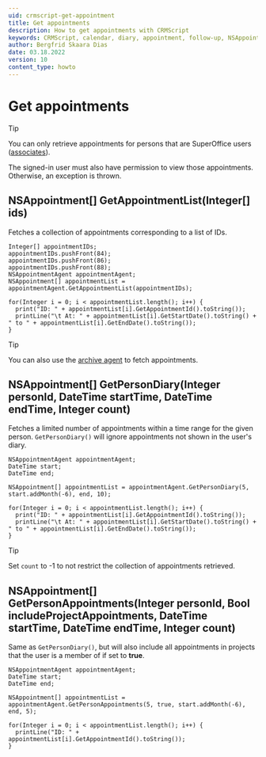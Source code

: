 ```yaml
---
uid: crmscript-get-appointment
title: Get appointments
description: How to get appointments with CRMScript
keywords: CRMScript, calendar, diary, appointment, follow-up, NSAppointment
author: Bergfrid Skaara Dias
date: 03.18.2022
version: 10
content_type: howto
---
```


# Get appointments

> [!TIP]
> You can only retrieve appointments for persons that are SuperOffice users ([associates][1]).
>
> The signed-in user must also have permission to view those appointments. Otherwise, an exception is thrown.

## NSAppointment[] GetAppointmentList(Integer[] ids)

Fetches a collection of appointments corresponding to a list of IDs.

```crmscript!
Integer[] appointmentIDs;
appointmentIDs.pushFront(84);
appointmentIDs.pushFront(86);
appointmentIDs.pushFront(88);
NSAppointmentAgent appointmentAgent;
NSAppointment[] appointmentList = appointmentAgent.GetAppointmentList(appointmentIDs);

for(Integer i = 0; i < appointmentList.length(); i++) {
  print("ID: " + appointmentList[i].GetAppointmentId().toString());
  printLine("\t At: " + appointmentList[i].GetStartDate().toString() + " to " + appointmentList[i].GetEndDate().toString());
}
```

> [!TIP]
> You can also use the [archive agent][2] to fetch appointments.

<!-- markdownlint-disable-next-line MD013 -->
## NSAppointment[] GetPersonDiary(Integer personId, DateTime startTime, DateTime endTime, Integer count)

Fetches a limited number of appointments within a time range for the given person. `GetPersonDiary()` will ignore appointments not shown in the user's diary.

```crmscript!
NSAppointmentAgent appointmentAgent;
DateTime start;
DateTime end;

NSAppointment[] appointmentList = appointmentAgent.GetPersonDiary(5, start.addMonth(-6), end, 10);

for(Integer i = 0; i < appointmentList.length(); i++) {
  print("ID: " + appointmentList[i].GetAppointmentId().toString());
  printLine("\t At: " + appointmentList[i].GetStartDate().toString() + " to " + appointmentList[i].GetEndDate().toString());
}
```

> [!TIP]
> Set `count` to -1 to not restrict the collection of appointments retrieved.

<!-- markdownlint-disable-next-line MD013 -->
## NSAppointment[] GetPersonAppointments(Integer personId, Bool includeProjectAppointments, DateTime startTime, DateTime endTime, Integer count)

Same as `GetPersonDiary()`, but will also include all appointments in projects that the user is a member of if set to **true**.

```crmscript!
NSAppointmentAgent appointmentAgent;
DateTime start;
DateTime end;

NSAppointment[] appointmentList = appointmentAgent.GetPersonAppointments(5, true, start.addMonth(-6), end, 5);

for(Integer i = 0; i < appointmentList.length(); i++) {
  printLine("ID: " + appointmentList[i].GetAppointmentId().toString());
}
```

<!-- Referenced links -->
[1]: ../../../../contact/reference/index.md#associate
[2]: ../../netserver/crmscript-archiveagent.md
